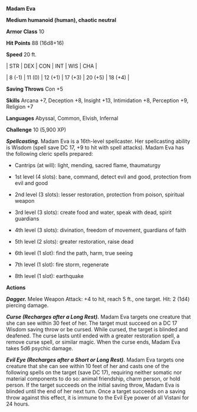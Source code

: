 **Madam Eva**

**Medium humanoid (human), chaotic neutral**

**Armor Class** 10

**Hit Points** 88 (16d8+16)

**Speed** 20 ft.

|   STR   |   DEX   |   CON   |   INT   |   WIS   |   CHA   |
  
| 8 (-1) | 11 (0) | 12 (+1) | 17 (+3) | 20 (+5) | 18 (+4) |

**Saving Throws** Con +5

**Skills** Arcana +7, Deception +8, Insight +13, Intimidation +8, Perception +9, Religion +7

**Languages** Abyssal, Common, Elvish, Infernal

**Challenge** 10 (5,900 XP)

***Spellcasting.*** Madam Eva is a 16th-level spellcaster. Her spellcasting ability is Wisdom (spell save DC 17, +9 to hit with spell attacks). Madam Eva has the following cleric spells prepared:

* Cantrips (at will): light, mending, sacred flame, thaumaturgy

* 1st level (4 slots): bane, command, detect evil and good, protection from evil and good

* 2nd level (3 slots): lesser restoration, protection from poison, spiritual weapon

* 3rd level (3 slots): create food and water, speak with dead, spirit guardians

* 4th level (3 slots): divination, freedom of movement, guardians of faith

* 5th level (2 slots): greater restoration, raise dead

* 6th level (1 slot): find the path, harm, true seeing

* 7th level (1 slot): fire storm, regenerate

* 8th level (1 slot): earthquake

**Actions**

***Dagger.*** Melee Weapon Attack: +4 to hit, reach 5 ft., one target. Hit: 2 (1d4) piercing damage.

***Curse (Recharges after a Long Rest).*** Madam Eva targets one creature that she can see within 30 feet of her. The target must succeed on a DC 17 Wisdom saving throw or be cursed. While cursed, the target is blinded and deafened. The curse lasts until ended with a greater restoration spell, a remove curse spell, or similar magic. When the curse ends, Madam Eva takes 5d6 psychic damage.

***Evil Eye (Recharges after a Short or Long Rest).*** Madam Eva targets one creature that she can see within 10 feet of her and casts one of the following spells on the target (save DC 17), requiring neither somatic nor material components to do so: animal friendship, charm person, or hold person. If the target succeeds on the initial saving throw, Madam Eva is blinded until the end of her next turn. Once a target succeeds on a saving throw against this effect, it is immune to the Evil Eye power of all Vistani for 24 hours.

